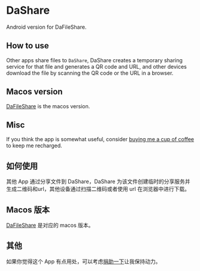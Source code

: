 # DaShare
Android version for DaFileShare.

## How to use
Other apps share files to `DaShare`, DaShare creates a temporary sharing service for that file and generates a QR code and URL, and other devices download the file by scanning the QR code or the URL in a browser.

## Macos version
[DaFileShare](https://github.com/deskangel/DaFileShare) is the macos version.

## Misc
If you think the app is somewhat useful, consider [buying me a cup of coffee](https://www.paypal.me/minweix) to keep me recharged.

## 如何使用
其他 App 通过分享文件到 DaShare，DaShare 为该文件创建临时的分享服务并生成二维码和url，其他设备通过扫描二维码或者使用 url 在浏览器中进行下载。

## Macos 版本
[DaFileShare](https://github.com/deskangel/DaFileShare) 是对应的 macos 版本。

## 其他
如果你觉得这个 App 有点用处，可以考虑[捐助一下](https://www.paypal.me/minweix)让我保持动力。
